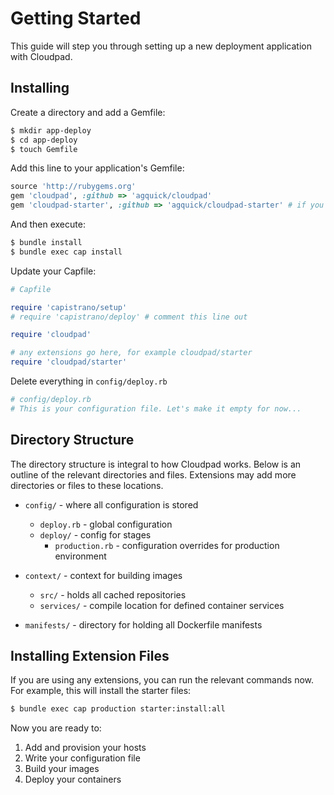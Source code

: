 # Getting Started

This guide will step you through setting up a new deployment application with Cloudpad.

## Installing

Create a directory and add a Gemfile:

```sh
$ mkdir app-deploy
$ cd app-deploy
$ touch Gemfile
```

Add this line to your application's Gemfile:

```ruby
source 'http://rubygems.org'
gem 'cloudpad', :github => 'agquick/cloudpad'
gem 'cloudpad-starter', :github => 'agquick/cloudpad-starter' # if you want cloudpad base dockerfiles, etc. This is optional.
```

And then execute:

```sh
$ bundle install
$ bundle exec cap install
```

Update your Capfile:

```ruby
# Capfile

require 'capistrano/setup'
# require 'capistrano/deploy' # comment this line out

require 'cloudpad'

# any extensions go here, for example cloudpad/starter
require 'cloudpad/starter'
```

Delete everything in `config/deploy.rb`

```ruby
# config/deploy.rb
# This is your configuration file. Let's make it empty for now...
```

## Directory Structure

The directory structure is integral to how Cloudpad works. Below is an outline of the relevant directories and files. Extensions may add more directories or files to these locations.

* `config/` - where all configuration is stored
	* `deploy.rb`	- global configuration
	* `deploy/`	- config for stages
		* `production.rb`	- configuration overrides for production environment

* `context/` - context for building images
	* `src/` - holds all cached repositories
	* `services/` - compile location for defined container services
	
* `manifests/` - directory for holding all Dockerfile manifests


## Installing Extension Files

If you are using any extensions, you can run the relevant commands now. For example, this will install the starter files:

```sh
$ bundle exec cap production starter:install:all
```

Now you are ready to:

1. Add and provision your hosts
2. Write your configuration file
3. Build your images
4. Deploy your containers

